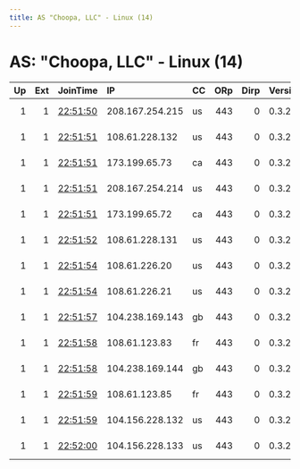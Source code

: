 ```yaml
---
title: AS "Choopa, LLC" - Linux (14)
---
```


# AS: "Choopa, LLC" - Linux (14)

|   Up |   Ext | JoinTime                                                                                            | IP              | CC   |   ORp |   Dirp | Version   | Contact                   | Nickname      |   eFamMembers |
|-----:|------:|:----------------------------------------------------------------------------------------------------|:----------------|:-----|------:|-------:|:----------|:--------------------------|:--------------|--------------:|
|    1 |     1 | [22:51:50](https://metrics.torproject.org/rs.html#details/546A517FD6F74BCD804DFFFC213DAF0241096372) | 208.167.254.215 | us   |   443 |      0 | 0.3.2.10  | tor-operator@privateinter | PIATorNetwork |            47 |
|    1 |     1 | [22:51:51](https://metrics.torproject.org/rs.html#details/002B3E838FD72C2717EC4A3759DC43123D21FC3B) | 108.61.228.132  | us   |   443 |      0 | 0.3.2.10  | tor-operator@privateinter | PIATorNetwork |            47 |
|    1 |     1 | [22:51:51](https://metrics.torproject.org/rs.html#details/27F8F6EBBAE5AE4639C3ADFC1D43D12AF7FB243D) | 173.199.65.73   | ca   |   443 |      0 | 0.3.2.10  | tor-operator@privateinter | PIATorNetwork |            47 |
|    1 |     1 | [22:51:51](https://metrics.torproject.org/rs.html#details/B13E5C393143155209C54B013C45AEB1875C8B0E) | 208.167.254.214 | us   |   443 |      0 | 0.3.2.10  | tor-operator@privateinter | PIATorNetwork |            47 |
|    1 |     1 | [22:51:51](https://metrics.torproject.org/rs.html#details/F72DA8116AF6DC19148AF4464189EB953D681A9C) | 173.199.65.72   | ca   |   443 |      0 | 0.3.2.10  | tor-operator@privateinter | PIATorNetwork |            47 |
|    1 |     1 | [22:51:52](https://metrics.torproject.org/rs.html#details/DC9CB363A1267E663844EABA03297331D2073C68) | 108.61.228.131  | us   |   443 |      0 | 0.3.2.10  | tor-operator@privateinter | PIATorNetwork |            47 |
|    1 |     1 | [22:51:54](https://metrics.torproject.org/rs.html#details/697335F414B910D784847CDBEE88E6B0FFF16452) | 108.61.226.20   | us   |   443 |      0 | 0.3.2.10  | tor-operator@privateinter | PIATorNetwork |            47 |
|    1 |     1 | [22:51:54](https://metrics.torproject.org/rs.html#details/94F746CF5AB5038BD8D188597F57391DE47C7C03) | 108.61.226.21   | us   |   443 |      0 | 0.3.2.10  | tor-operator@privateinter | PIATorNetwork |            47 |
|    1 |     1 | [22:51:57](https://metrics.torproject.org/rs.html#details/A4A9A6F436B46304026BA58F42565EFF2C0A744F) | 104.238.169.143 | gb   |   443 |      0 | 0.3.2.10  | tor-operator@privateinter | PIATorNetwork |            47 |
|    1 |     1 | [22:51:58](https://metrics.torproject.org/rs.html#details/68649A40DE40F88D3880C3AC6C8457EDC3E2ECF5) | 108.61.123.83   | fr   |   443 |      0 | 0.3.2.10  | tor-operator@privateinter | PIATorNetwork |            47 |
|    1 |     1 | [22:51:58](https://metrics.torproject.org/rs.html#details/7950FAAE96592D827AA955704D56C3AB54578CC0) | 104.238.169.144 | gb   |   443 |      0 | 0.3.2.10  | tor-operator@privateinter | PIATorNetwork |            47 |
|    1 |     1 | [22:51:59](https://metrics.torproject.org/rs.html#details/92AEA1BB9B7FE916B944B8F5C600A8E76A8545B9) | 108.61.123.85   | fr   |   443 |      0 | 0.3.2.10  | tor-operator@privateinter | PIATorNetwork |            47 |
|    1 |     1 | [22:51:59](https://metrics.torproject.org/rs.html#details/9C64E69A0B5651F61FA3AC19417370476D67600A) | 104.156.228.132 | us   |   443 |      0 | 0.3.2.10  | tor-operator@privateinter | PIATorNetwork |            47 |
|    1 |     1 | [22:52:00](https://metrics.torproject.org/rs.html#details/538328A41126C243E499A45A1D62D6E2747BA680) | 104.156.228.133 | us   |   443 |      0 | 0.3.2.10  | tor-operator@privateinter | PIATorNetwork |            47 |
